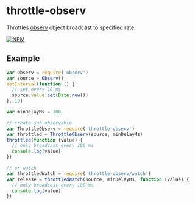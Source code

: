 throttle-observ
===

Throttles [observ](https://github.com/raynos/observ) object broadcast to specified rate.

[![NPM](https://nodei.co/npm/throttle-observ.png)](https://nodei.co/npm/throttle-observ/)

## Example

```js
var Observ = require('observ')
var source = Observ()
setInterval(function () {
  // set every 10 ms
  source.value.set(Date.now())
}, 10)

var minDelayMs = 100

// create sub observable
var ThrottleObserv = require('throttle-observ')
var throttled = ThrottleObserv(source, minDelayMs)
throttled(function (value) {
  // only broadcast every 100 ms
  console.log(value)
})

// or watch
var throttledWatch = require('throttle-observ/watch')
var release = throttledWatch(source, minDelayMs, function (value) {
  // only broadcast every 100 ms
  console.log(value)
})
```